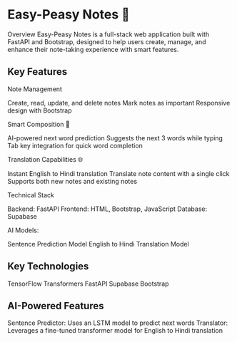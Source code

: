 # Easy-Peasy Notes 📝
Overview
Easy-Peasy Notes is a full-stack web application built with FastAPI and Bootstrap, designed to help users create, manage, and enhance their note-taking experience with smart features.

## Key Features

Note Management

Create, read, update, and delete notes
Mark notes as important
Responsive design with Bootstrap

 Smart Composition 🧠

AI-powered next word prediction
Suggests the next 3 words while typing
Tab key integration for quick word completion

Translation Capabilities 🌐

Instant English to Hindi translation
Translate note content with a single click
Supports both new notes and existing notes

Technical Stack

Backend: FastAPI
Frontend: HTML, Bootstrap, JavaScript
Database: Supabase

AI Models:

Sentence Prediction Model
English to Hindi Translation Model

## Key Technologies

TensorFlow
Transformers
FastAPI
Supabase
Bootstrap

## AI-Powered Features

Sentence Predictor: Uses an LSTM model to predict next words
Translator: Leverages a fine-tuned transformer model for English to Hindi translation
